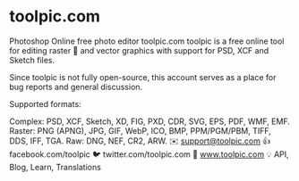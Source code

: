 # toolpic.com
Photoshop Online free photo editor
toolpic.com
toolpic is a free online tool for editing raster 🎨 and vector graphics with support for PSD, XCF and Sketch files.

Since toolpic is not fully open-source, this account serves as a place for bug reports and general discussion.

Supported formats:

Complex: PSD, XCF, Sketch, XD, FIG, PXD, CDR, SVG, EPS, PDF, WMF, EMF.
Raster: PNG (APNG), JPG, GIF, WebP, ICO, BMP, PPM/PGM/PBM, TIFF, DDS, IFF, TGA.
Raw: DNG, NEF, CR2, ARW.
✉️ support@toolpic.com
👍 facebook.com/toolpic
🐦 twitter.com/toolpic.com
🎉 www.toolpic.com
💡 API, Blog, Learn, Translations
